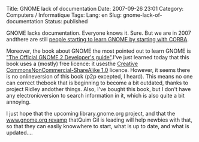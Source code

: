 Title: GNOME lack of documentation
Date: 2007-09-26 23:01
Category: Computers / Informatique
Tags:
Lang: en
Slug: gnome-lack-of-documentation
Status: published

GNOME lacks documentation. Everyone knows it. Sure. But we are in 2007 andthere are still [people starting to learn GNOME by starting with CORBA](http://gnomesupport.org/forums/viewtopic.php?p=52253&sid=3748ae926f92152415b3086e5358a114#52253).

Moreover, the book about GNOME the most pointed out to learn GNOME is ["The Official GNOME 2 Developer's guide"](http://nostarch.com/gnome.htm).I've just learned today that this book uses a (mostly) free licence: it usesthe [Creative CommonsNonCommercial-ShareAlike 1.0](http://creativecommons.org/licenses/by-sa/1.0/) licence. However, it seems there is no onlineversion of this book (p2p excepted, I heard). This means no one can correct thebook that is beginning to become a bit outdated, thanks to project Ridley andother things. Also, I've bought this book, but I don't have any electronicversion to search information in it, which is also quite a bit annoying.

I just hope that the upcoming library.gnome.org project, and that the [www.gnome.org revamp](http://desdeamericaconamor.org/blog/node/340) thatQuim Gil is leading will help newbies with that, so that they can easily knowwhere to start, what is up to date, and what is updated....
